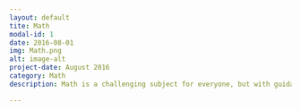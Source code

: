 ```yaml
---
layout: default
tite: Math
modal-id: 1
date: 2016-08-01
img: Math.png
alt: image-alt
project-date: August 2016
category: Math
description: Math is a challenging subject for everyone, but with guidance and passion it can be the foundation for a successful career.

---
```

